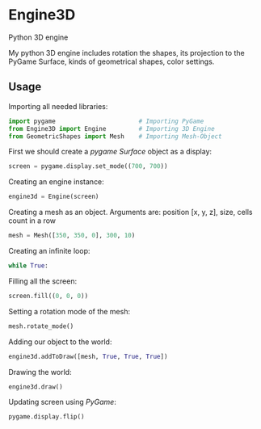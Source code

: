 # Engine3D
Python 3D engine

My python 3D engine includes rotation the shapes, its projection to the PyGame Surface, kinds of geometrical shapes, color settings.


## Usage

Importing all needed libraries:
```python
import pygame                       # Importing PyGame
from Engine3D import Engine         # Importing 3D Engine
from GeometricShapes import Mesh    # Importing Mesh-Object
```

First we should create a *pygame Surface* object as a display:
```python
screen = pygame.display.set_mode((700, 700))
```

Creating an engine instance:
```python
engine3d = Engine(screen)
```
Creating a mesh as an object. Arguments are: position [x, y, z], size, cells count in a row
```python
mesh = Mesh([350, 350, 0], 300, 10)
```

Creating an infinite loop:
```python
while True:
```

Filling all the screen:
```python
screen.fill((0, 0, 0))
```

Setting a rotation mode of the mesh:
```python
mesh.rotate_mode()
```

Adding our object to the world:
```python
engine3d.addToDraw([mesh, True, True, True])
```

Drawing the world:
```python
engine3d.draw()
```

Updating screen using *PyGame*:
```python
pygame.display.flip()
```


